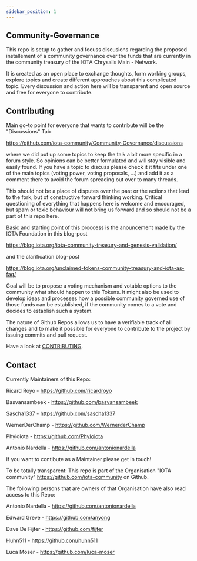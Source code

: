 ```yaml
---
sidebar_position: 1
---
```


<!-- COMMUNITY-GOVERNANCE -->
## Community-Governance
This repo is setup to gather and focuss discusions regarding the proposed installement of a community governance over the funds that are currently in the community treasury of the IOTA Chrysalis Main - Network.

It is created as an open place to exchange thoughts, form working groups, explore topics and create different approaches about this complicated topic. Every discussion and action here will be transparent and open source and free for everyone to contribute.

<!-- CONTRIBUTING -->
## Contributing

Main go-to point for everyone that wants to contribute will be the "Discussions" Tab 

https://github.com/iota-community/Community-Governance/discussions 

where we did put up some topics to keep the talk a bit more specific in a forum style. So opinions can be better formulated and will stay visible and easily found.
If you have a topic to discuss please check it it fits under one of the main topics (voting power, voting proposals, ...) and add it as a comment there to avoid the forum spreading out over to many threads.

This should not be a place of disputes over the past or the actions that lead to the fork, but of constructive forward thinking working. Critical questioning of everything that happens here is welcome and encouraged, but spam or toxic behaviour will not bring us forward and so should not be a part of this repo here.


Basic and starting point of this proccess is the anouncement made by the IOTA Foundation in this blog-post 

https://blog.iota.org/iota-community-treasury-and-genesis-validation/ 

and the clarification blog-post 

https://blog.iota.org/unclaimed-tokens-community-treasury-and-iota-as-faq/

Goal will be to propose a voting mechanism and votable options to the community what should happen to this Tokens.
It might also be used to develop ideas and processes how a possible community governed use of those funds can be established, if the community comes to a vote and decides to establish such a system.

The nature of Github Repos allows us to have a verifiable track of all changes and to make it possible for everyone to contribute to the project by issuing commits and pull request.

Have a look at [CONTRIBUTING](../.github/CONTRIBUTING.md).

<!-- CONTACT -->
## Contact

Currently Maintainers of this Repo:

Ricard Royo - https://github.com/ricardroyo

Basvansambeek - https://github.com/basvansambeek

Sascha1337 - https://github.com/sascha1337

WernerDerChamp - https://github.com/WernerderChamp

Phyloiota - https://github.com/Phyloiota

Antonio Nardella - https://github.com/antonionardella

If you want to contibute as a Maintainer please get in touch!

To be totally transparent: This repo is part of the Organisation "IOTA community" https://github.com/iota-community on Github.

The following persons that are owners of that Organisation have also read access to this Repo:

Antonio Nardella - https://github.com/antonionardella

Edward Greve - https://github.com/anyong

Dave De Fijter - https://github.com/fijter

Huhn511 - https://github.com/huhn511

Luca Moser - https://github.com/luca-moser


